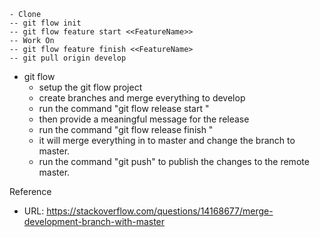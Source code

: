 ```console
- Clone
-- git flow init
-- git flow feature start <<FeatureName>>
-- Work On
-- git flow feature finish <<FeatureName>
-- git pull origin develop
```


- git flow
  - setup the git flow project
  - create branches and merge everything to develop
  - run the command "git flow release start "
  - then provide a meaningful message for the release
  - run the command "git flow release finish "
  - it will merge everything in to master and change the branch to master.
  - run the command "git push" to publish the changes to the remote master.

Reference
- URL: https://stackoverflow.com/questions/14168677/merge-development-branch-with-master
